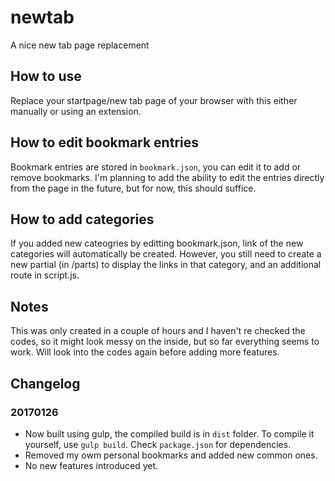 # newtab
A nice new tab page replacement

## How to use

Replace your startpage/new tab page of your browser with this either manually or using an extension.

## How to edit bookmark entries

Bookmark entries are stored in `bookmark.json`, you can edit it to add or remove bookmarks. I'm planning to add the ability to edit the entries directly from the page in the future, but for now, this should suffice.

## How to add categories

If you added new cateogries by editting bookmark.json, link of the new categories will automatically be created. However, you still need to create a new partial (in /parts) to display the links in that category, and an additional route in script.js.

## Notes

This was only created in a couple of hours and I haven't re checked the codes, so it might look messy on the inside, but so far everything seems to work. Will look into the codes again before adding more features.

## Changelog

### 20170126

* Now built using gulp, the compiled build is in `dist` folder. To compile it yourself, use `gulp build`. Check `package.json` for dependencies.
* Removed my owm personal bookmarks and added new common ones.
* No new features introduced yet.
